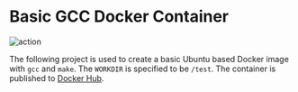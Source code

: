 # Basic GCC Docker Container #

![action](https://github.com/jmciver/docker-gcc-x86_64/actions/workflows/main.yml/badge.svg)

The following project is used to create a basic Ubuntu based Docker
image with `gcc` and `make`. The `WORKDIR` is specified to be
`/test`. The container is published to [Docker
Hub](https://hub.docker.com/r/jmciver/ubuntu-gcc-x86_64).
